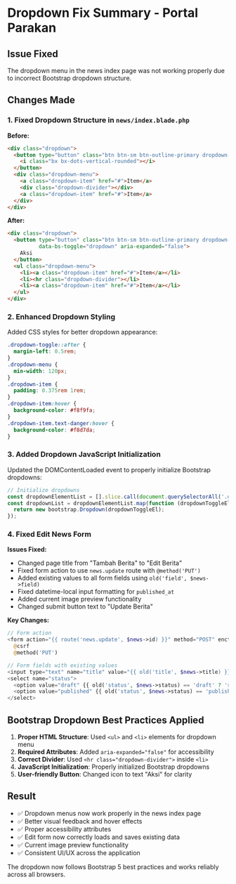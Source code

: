 # Dropdown Fix Summary - Portal Parakan

## Issue Fixed
The dropdown menu in the news index page was not working properly due to incorrect Bootstrap dropdown structure.

## Changes Made

### 1. Fixed Dropdown Structure in `news/index.blade.php`
**Before:**
```html
<div class="dropdown">
  <button type="button" class="btn btn-sm btn-outline-primary dropdown-toggle" data-bs-toggle="dropdown">
    <i class="bx bx-dots-vertical-rounded"></i>
  </button>
  <div class="dropdown-menu">
    <a class="dropdown-item" href="#">Item</a>
    <div class="dropdown-divider"></div>
    <a class="dropdown-item" href="#">Item</a>
  </div>
</div>
```

**After:**
```html
<div class="dropdown">
  <button type="button" class="btn btn-sm btn-outline-primary dropdown-toggle" 
          data-bs-toggle="dropdown" aria-expanded="false">
    Aksi
  </button>
  <ul class="dropdown-menu">
    <li><a class="dropdown-item" href="#">Item</a></li>
    <li><hr class="dropdown-divider"></li>
    <li><a class="dropdown-item" href="#">Item</a></li>
  </ul>
</div>
```

### 2. Enhanced Dropdown Styling
Added CSS styles for better dropdown appearance:
```css
.dropdown-toggle::after {
  margin-left: 0.5rem;
}
.dropdown-menu {
  min-width: 120px;
}
.dropdown-item {
  padding: 0.375rem 1rem;
}
.dropdown-item:hover {
  background-color: #f8f9fa;
}
.dropdown-item.text-danger:hover {
  background-color: #f8d7da;
}
```

### 3. Added Dropdown JavaScript Initialization
Updated the DOMContentLoaded event to properly initialize Bootstrap dropdowns:
```javascript
// Initialize dropdowns
const dropdownElementList = [].slice.call(document.querySelectorAll('.dropdown-toggle'));
const dropdownList = dropdownElementList.map(function (dropdownToggleEl) {
  return new bootstrap.Dropdown(dropdownToggleEl);
});
```

### 4. Fixed Edit News Form
**Issues Fixed:**
- Changed page title from "Tambah Berita" to "Edit Berita"
- Fixed form action to use `news.update` route with `@method('PUT')`
- Added existing values to all form fields using `old('field', $news->field)`
- Fixed datetime-local input formatting for `published_at`
- Added current image preview functionality
- Changed submit button text to "Update Berita"

**Key Changes:**
```php
// Form action
<form action="{{ route('news.update', $news->id) }}" method="POST" enctype="multipart/form-data">
  @csrf
  @method('PUT')

// Form fields with existing values
<input type="text" name="title" value="{{ old('title', $news->title) }}">
<select name="status">
  <option value="draft" {{ old('status', $news->status) == 'draft' ? 'selected' : '' }}>Draft</option>
  <option value="published" {{ old('status', $news->status) == 'published' ? 'selected' : '' }}>Published</option>
</select>
```

## Bootstrap Dropdown Best Practices Applied

1. **Proper HTML Structure**: Used `<ul>` and `<li>` elements for dropdown menu
2. **Required Attributes**: Added `aria-expanded="false"` for accessibility
3. **Correct Divider**: Used `<hr class="dropdown-divider">` inside `<li>`
4. **JavaScript Initialization**: Properly initialized Bootstrap dropdowns
5. **User-friendly Button**: Changed icon to text "Aksi" for clarity

## Result
- ✅ Dropdown menus now work properly in the news index page
- ✅ Better visual feedback and hover effects
- ✅ Proper accessibility attributes
- ✅ Edit form now correctly loads and saves existing data
- ✅ Current image preview functionality
- ✅ Consistent UI/UX across the application

The dropdown now follows Bootstrap 5 best practices and works reliably across all browsers.
